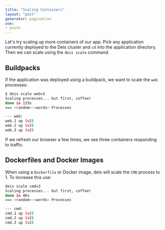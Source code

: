 ```yaml
---
title: "Scaling Containers"
layout: "post"
generator: pagination
use:
- posts
---
```


Let's try scaling up more containers of our app. Pick any application currently deployed to the Deis cluster
and `cd` into the application directory. Then we can scale using the `deis scale` command.

## Buildpacks

If the application was deployed using a buildpack, we want to scale the `web` processes:

```sh
$ deis scale web=3
Scaling processes... but first, coffee!
done in 133s
=== <random>-<words> Processes

--- web:
web.1 up (v2)
web.2 up (v2)
web.3 up (v2)
```

If we refresh our browser a few times, we see three containers responding to traffic.


## Dockerfiles and Docker Images

When using a `Dockerfile` or Docker image, deis will scale the `CMD` process to 1. To increase this use:

```sh
deis scale cmd=3
Scaling processes... but first, coffee!
done in 46s
=== <random>-<words> Processes

--- cmd:
cmd.1 up (v2)
cmd.2 up (v2)
cmd.3 up (v2)
```